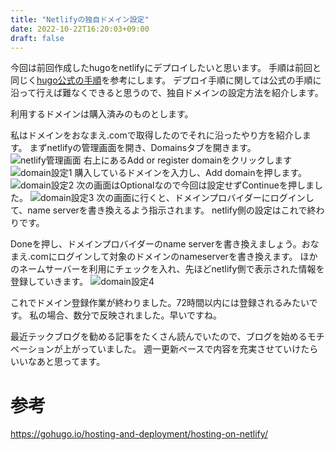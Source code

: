 ```yaml
---
title: "Netlifyの独自ドメイン設定"
date: 2022-10-22T16:20:03+09:00
draft: false
---
```

今回は前回作成したhugoをnetlifyにデプロイしたいと思います。
手順は前回と同じく[hugo公式の手順](https://gohugo.io/hosting-and-deployment/hosting-on-netlify/)を参考にします。
デプロイ手順に関しては公式の手順に沿って行えば難なくできると思うので、独自ドメインの設定方法を紹介します。
<!--more-->
利用するドメインは購入済みのものとします。

私はドメインをおなまえ.comで取得したのでそれに沿ったやり方を紹介します。
まずnetlifyの管理画面を開き、Domainsタブを開きます。
![netlify管理画面](/images/netlify-admin.png)
右上にあるAdd or register domainをクリックします
![domain設定1](/images/setup-domain.png)
購入しているドメインを入力し、Add domainを押します。
![domain設定2](/images/setup-domain2.png)
次の画面はOptionalなので今回は設定せずContinueを押しました。
![domain設定3](/images/setup-domain3.png)
次の画面に行くと、ドメインプロバイダーにログインして、name serverを書き換えるよう指示されます。
netlify側の設定はこれで終わりです。

Doneを押し、ドメインプロバイダーのname serverを書き換えましょう。おなまえ.comにログインして対象のドメインのnameserverを書き換えます。
ほかのネームサーバーを利用にチェックを入れ、先ほどnetlify側で表示された情報を登録していきます。
![domain設定4](/images/setup-domain4.png)

これでドメイン登録作業が終わりました。72時間以内には登録されるみたいです。
私の場合、数分で反映されました。早いですね。

最近テックブログを勧める記事をたくさん読んでいたので、ブログを始めるモチベーションが上がっていました。
週一更新ペースで内容を充実させていけたらいいなあと思ってます。
# 参考
https://gohugo.io/hosting-and-deployment/hosting-on-netlify/